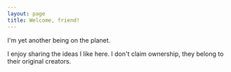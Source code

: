 ```yaml
---
layout: page
title: Welcome, friend!
---
```


I'm yet another being on the planet. 

I enjoy sharing the ideas I like here. I don't claim ownership, they belong to their original creators. 